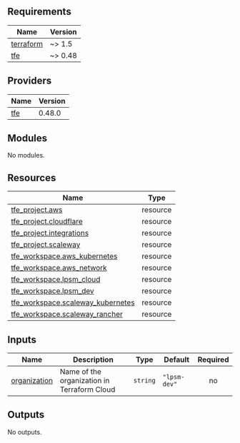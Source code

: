 ## Requirements

| Name | Version |
|------|---------|
| <a name="requirement_terraform"></a> [terraform](#requirement\_terraform) | ~> 1.5 |
| <a name="requirement_tfe"></a> [tfe](#requirement\_tfe) | ~> 0.48 |

## Providers

| Name | Version |
|------|---------|
| <a name="provider_tfe"></a> [tfe](#provider\_tfe) | 0.48.0 |

## Modules

No modules.

## Resources

| Name | Type |
|------|------|
| [tfe_project.aws](https://registry.terraform.io/providers/hashicorp/tfe/latest/docs/resources/project) | resource |
| [tfe_project.cloudflare](https://registry.terraform.io/providers/hashicorp/tfe/latest/docs/resources/project) | resource |
| [tfe_project.integrations](https://registry.terraform.io/providers/hashicorp/tfe/latest/docs/resources/project) | resource |
| [tfe_project.scaleway](https://registry.terraform.io/providers/hashicorp/tfe/latest/docs/resources/project) | resource |
| [tfe_workspace.aws_kubernetes](https://registry.terraform.io/providers/hashicorp/tfe/latest/docs/resources/workspace) | resource |
| [tfe_workspace.aws_network](https://registry.terraform.io/providers/hashicorp/tfe/latest/docs/resources/workspace) | resource |
| [tfe_workspace.lpsm_cloud](https://registry.terraform.io/providers/hashicorp/tfe/latest/docs/resources/workspace) | resource |
| [tfe_workspace.lpsm_dev](https://registry.terraform.io/providers/hashicorp/tfe/latest/docs/resources/workspace) | resource |
| [tfe_workspace.scaleway_kubernetes](https://registry.terraform.io/providers/hashicorp/tfe/latest/docs/resources/workspace) | resource |
| [tfe_workspace.scaleway_rancher](https://registry.terraform.io/providers/hashicorp/tfe/latest/docs/resources/workspace) | resource |

## Inputs

| Name | Description | Type | Default | Required |
|------|-------------|------|---------|:--------:|
| <a name="input_organization"></a> [organization](#input\_organization) | Name of the organization in Terraform Cloud | `string` | `"lpsm-dev"` | no |

## Outputs

No outputs.
